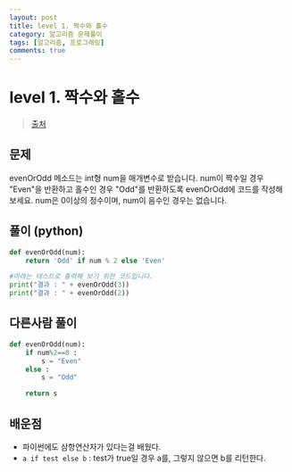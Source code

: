 ```yaml
---
layout: post
title: level 1. 짝수와 홀수
category: 알고리즘 문제풀이
tags: [알고리즘, 프로그래밍]
comments: true
---
```

# level 1. 짝수와 홀수
> [출처](http://tryhelloworld.co.kr/challenge_codes/121)

## 문제
evenOrOdd 메소드는 int형 num을 매개변수로 받습니다.
num이 짝수일 경우 "Even"을 반환하고 홀수인 경우 "Odd"를 반환하도록 evenOrOdd에 코드를 작성해 보세요.
num은 0이상의 정수이며, num이 음수인 경우는 없습니다.

## 풀이 (python)

```python
def evenOrOdd(num):
	return 'Odd' if num % 2 else 'Even'

#아래는 테스트로 출력해 보기 위한 코드입니다.
print("결과 : " + evenOrOdd(3))
print("결과 : " + evenOrOdd(2))
```

## 다른사람 풀이

```python
def evenOrOdd(num):
    if num%2==0 :
        s = "Even"
    else :
        s = "Odd"

    return s
```

## 배운점
- 파이썬에도 삼항연산자가 있다는걸 배웠다.
- `a if test else b` : test가 true일 경우 a를, 그렇지 않으면 b를 리턴한다.
